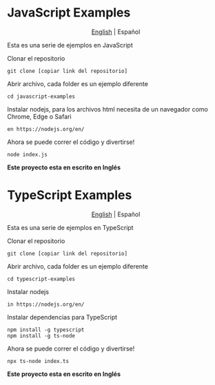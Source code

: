 # JavaScript Examples
<p align="center">
    <a href="https://github.com/Fonsii/javascript-examples/blob/main/README.md">English</a> |
    <span>Español</span> 
</p>

Esta es una serie de ejemplos en JavaScript

Clonar el repositorio

    git clone [copiar link del repositorio]

Abrir archivo, cada folder es un ejemplo diferente

    cd javascript-examples

Instalar nodejs, para los archivos html necesita de un navegador como Chrome, Edge o Safari

    en https://nodejs.org/en/ 

Ahora se puede correr el código y divertirse!

    node index.js
    

**Este proyecto esta en escrito en Inglés**

# TypeScript Examples
<p align="center"> 
    <a href="https://github.com/Fonsii/typescript-examples/blob/main/README.md">English</a> |
    <span>Español</span>
</p>

Esta es una serie de ejemplos en TypeScript

Clonar el repositorio

    git clone [copiar link del repositorio]

Abrir archivo, cada folder es un ejemplo diferente

    cd typescript-examples

Instalar nodejs

    in https://nodejs.org/en/ 

Instalar dependencias para TypeScript

    npm install -g typescript
    npm install -g ts-node

Ahora se puede correr el código y divertirse!

    npx ts-node index.ts
    

**Este proyecto esta en escrito en Inglés**